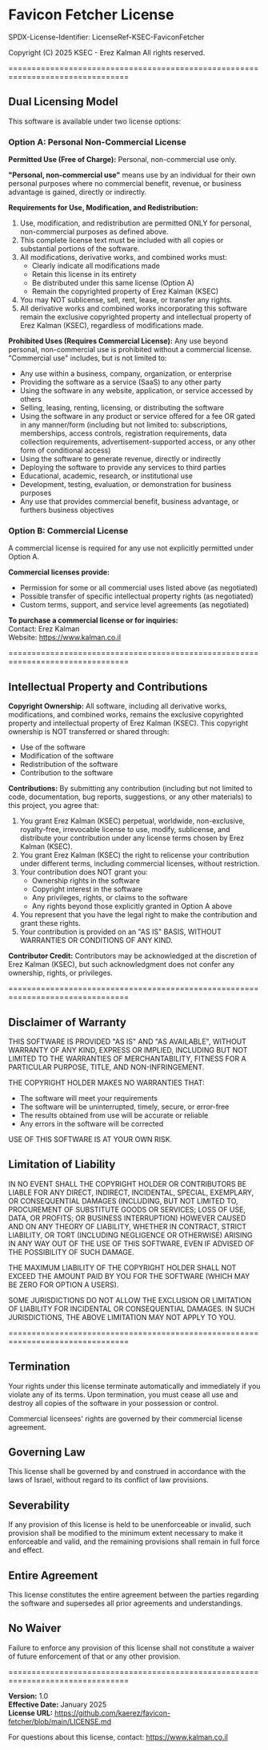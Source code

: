 # Favicon Fetcher License

SPDX-License-Identifier: LicenseRef-KSEC-FaviconFetcher

Copyright (C) 2025 KSEC - Erez Kalman
All rights reserved.

================================================================================

## Dual Licensing Model

This software is available under two license options:

### Option A: Personal Non-Commercial License

**Permitted Use (Free of Charge):**
Personal, non-commercial use only.

**"Personal, non-commercial use"** means use by an individual for their own 
personal purposes where no commercial benefit, revenue, or business advantage 
is gained, directly or indirectly.

**Requirements for Use, Modification, and Redistribution:**
1. Use, modification, and redistribution are permitted ONLY for personal, 
   non-commercial purposes as defined above.
2. This complete license text must be included with all copies or substantial 
   portions of the software.
3. All modifications, derivative works, and combined works must:
   - Clearly indicate all modifications made
   - Retain this license in its entirety
   - Be distributed under this same license (Option A)
   - Remain the copyrighted property of Erez Kalman (KSEC)
4. You may NOT sublicense, sell, rent, lease, or transfer any rights.
5. All derivative works and combined works incorporating this software remain 
   the exclusive copyrighted property and intellectual property of Erez Kalman 
   (KSEC), regardless of modifications made.

**Prohibited Uses (Requires Commercial License):**
Any use beyond personal, non-commercial use is prohibited without a commercial 
license. "Commercial use" includes, but is not limited to:

- Any use within a business, company, organization, or enterprise
- Providing the software as a service (SaaS) to any other party
- Using the software in any website, application, or service accessed by others
- Selling, leasing, renting, licensing, or distributing the software
- Using the software in any product or service offered for a fee OR gated in 
  any manner/form (including but not limited to: subscriptions, memberships, 
  access controls, registration requirements, data collection requirements, 
  advertisement-supported access, or any other form of conditional access)
- Using the software to generate revenue, directly or indirectly
- Deploying the software to provide any services to third parties
- Educational, academic, research, or institutional use
- Development, testing, evaluation, or demonstration for business purposes
- Any use that provides commercial benefit, business advantage, or furthers 
  business objectives

### Option B: Commercial License

A commercial license is required for any use not explicitly permitted under 
Option A.

**Commercial licenses provide:**
- Permission for some or all commercial uses listed above (as negotiated)
- Possible transfer of specific intellectual property rights (as negotiated)
- Custom terms, support, and service level agreements (as negotiated)

**To purchase a commercial license or for inquiries:**  
Contact: Erez Kalman  
Website: https://www.kalman.co.il

================================================================================

## Intellectual Property and Contributions

**Copyright Ownership:**
All software, including all derivative works, modifications, and combined works, 
remains the exclusive copyrighted property and intellectual property of Erez 
Kalman (KSEC). This copyright ownership is NOT transferred or shared through:
- Use of the software
- Modification of the software
- Redistribution of the software
- Contribution to the software

**Contributions:**
By submitting any contribution (including but not limited to code, documentation, 
bug reports, suggestions, or any other materials) to this project, you agree that:

1. You grant Erez Kalman (KSEC) perpetual, worldwide, non-exclusive, 
   royalty-free, irrevocable license to use, modify, sublicense, and distribute 
   your contribution under any license terms chosen by Erez Kalman (KSEC).
2. You grant Erez Kalman (KSEC) the right to relicense your contribution under 
   different terms, including commercial licenses, without restriction.
3. Your contribution does NOT grant you:
   - Ownership rights in the software
   - Copyright interest in the software
   - Any privileges, rights, or claims to the software
   - Any rights beyond those explicitly granted in Option A above
4. You represent that you have the legal right to make the contribution and 
   grant these rights.
5. Your contribution is provided on an "AS IS" BASIS, WITHOUT WARRANTIES OR 
   CONDITIONS OF ANY KIND.

**Contributor Credit:**
Contributors may be acknowledged at the discretion of Erez Kalman (KSEC), but 
such acknowledgment does not confer any ownership, rights, or privileges.

================================================================================

## Disclaimer of Warranty

THIS SOFTWARE IS PROVIDED "AS IS" AND "AS AVAILABLE", WITHOUT WARRANTY OF ANY 
KIND, EXPRESS OR IMPLIED, INCLUDING BUT NOT LIMITED TO THE WARRANTIES OF 
MERCHANTABILITY, FITNESS FOR A PARTICULAR PURPOSE, TITLE, AND NON-INFRINGEMENT.

THE COPYRIGHT HOLDER MAKES NO WARRANTIES THAT:
- The software will meet your requirements
- The software will be uninterrupted, timely, secure, or error-free
- The results obtained from use will be accurate or reliable
- Any errors in the software will be corrected

USE OF THIS SOFTWARE IS AT YOUR OWN RISK.

## Limitation of Liability

IN NO EVENT SHALL THE COPYRIGHT HOLDER OR CONTRIBUTORS BE LIABLE FOR ANY DIRECT, 
INDIRECT, INCIDENTAL, SPECIAL, EXEMPLARY, OR CONSEQUENTIAL DAMAGES (INCLUDING, 
BUT NOT LIMITED TO, PROCUREMENT OF SUBSTITUTE GOODS OR SERVICES; LOSS OF USE, 
DATA, OR PROFITS; OR BUSINESS INTERRUPTION) HOWEVER CAUSED AND ON ANY THEORY OF 
LIABILITY, WHETHER IN CONTRACT, STRICT LIABILITY, OR TORT (INCLUDING NEGLIGENCE 
OR OTHERWISE) ARISING IN ANY WAY OUT OF THE USE OF THIS SOFTWARE, EVEN IF 
ADVISED OF THE POSSIBILITY OF SUCH DAMAGE.

THE MAXIMUM LIABILITY OF THE COPYRIGHT HOLDER SHALL NOT EXCEED THE AMOUNT PAID 
BY YOU FOR THE SOFTWARE (WHICH MAY BE ZERO FOR OPTION A USERS).

SOME JURISDICTIONS DO NOT ALLOW THE EXCLUSION OR LIMITATION OF LIABILITY FOR 
INCIDENTAL OR CONSEQUENTIAL DAMAGES. IN SUCH JURISDICTIONS, THE ABOVE LIMITATION 
MAY NOT APPLY TO YOU.

================================================================================

## Termination

Your rights under this license terminate automatically and immediately if you 
violate any of its terms. Upon termination, you must cease all use and destroy 
all copies of the software in your possession or control.

Commercial licensees' rights are governed by their commercial license agreement.

## Governing Law

This license shall be governed by and construed in accordance with the laws of 
Israel, without regard to its conflict of law provisions.

## Severability

If any provision of this license is held to be unenforceable or invalid, such 
provision shall be modified to the minimum extent necessary to make it 
enforceable and valid, and the remaining provisions shall remain in full force 
and effect.

## Entire Agreement

This license constitutes the entire agreement between the parties regarding the 
software and supersedes all prior agreements and understandings.

## No Waiver

Failure to enforce any provision of this license shall not constitute a waiver 
of future enforcement of that or any other provision.

================================================================================

**Version:** 1.0  
**Effective Date:** January 2025  
**License URL:** https://github.com/kaerez/favicon-fetcher/blob/main/LICENSE.md

For questions about this license, contact: https://www.kalman.co.il
